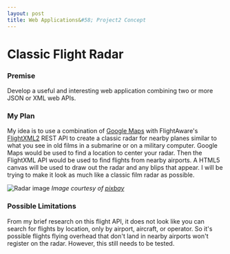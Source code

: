 ```yaml
---
layout: post
title: Web Applications&#58; Project2 Concept
---
```


# Classic Flight Radar

### Premise
Develop a useful and interesting web application combining two or more JSON or XML web APIs.

<!--READMORE-->

### My Plan
My idea is to use a combination of [Google Maps](https://developers.google.com/maps/) with FlightAware's [FlightXML2](https://developer.flightstats.com/products) REST API to create a classic radar for nearby planes similar to what you see in old films in a submarine or on a military computer. 
Google Maps would be used to find a location to center your radar. Then the FlightXML API would be used to find flights from nearby airports. A HTML5 canvas will be used to draw out the radar and any blips that appear. I will be trying to make it look as much like a classic film radar as possible.

![Radar image](http://pixabay.com/get/120fcf1448c61df2f961/1429645529/radar-153679_1280.png?direct)
*Image courtesy of [pixbay](http://pixabay.com/p-153679/?no_redirect)*

### Possible Limitations
From my brief research on this flight API, it does not look like you can search for flights by location, only by airport, aircraft, or operator. So it's possible flights flying overhead that don't land in nearby airports won't register on the radar. However, this still needs to be tested.
